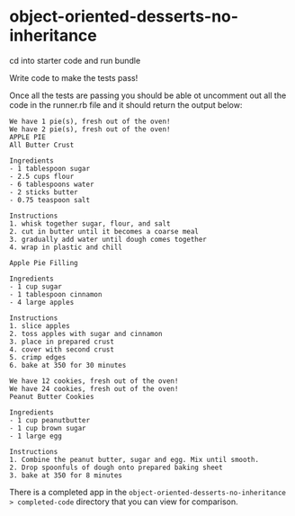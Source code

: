 # object-oriented-desserts-no-inheritance

cd into starter code and run bundle

Write code to make the tests pass! 

Once all the tests are passing you should be able ot uncomment out all the code in the runner.rb file and it should return the output below:
```
We have 1 pie(s), fresh out of the oven!
We have 2 pie(s), fresh out of the oven!
APPLE PIE
All Butter Crust

Ingredients
- 1 tablespoon sugar
- 2.5 cups flour
- 6 tablespoons water
- 2 sticks butter
- 0.75 teaspoon salt

Instructions
1. whisk together sugar, flour, and salt
2. cut in butter until it becomes a coarse meal
3. gradually add water until dough comes together
4. wrap in plastic and chill

Apple Pie Filling

Ingredients
- 1 cup sugar
- 1 tablespoon cinnamon
- 4 large apples

Instructions
1. slice apples
2. toss apples with sugar and cinnamon
3. place in prepared crust
4. cover with second crust
5. crimp edges
6. bake at 350 for 30 minutes

We have 12 cookies, fresh out of the oven!
We have 24 cookies, fresh out of the oven!
Peanut Butter Cookies

Ingredients
- 1 cup peanutbutter
- 1 cup brown sugar
- 1 large egg

Instructions
1. Combine the peanut butter, sugar and egg. Mix until smooth.
2. Drop spoonfuls of dough onto prepared baking sheet
3. bake at 350 for 8 minutes
```

There is a completed app in the `object-oriented-desserts-no-inheritance > completed-code` directory that you can view for comparison. 
